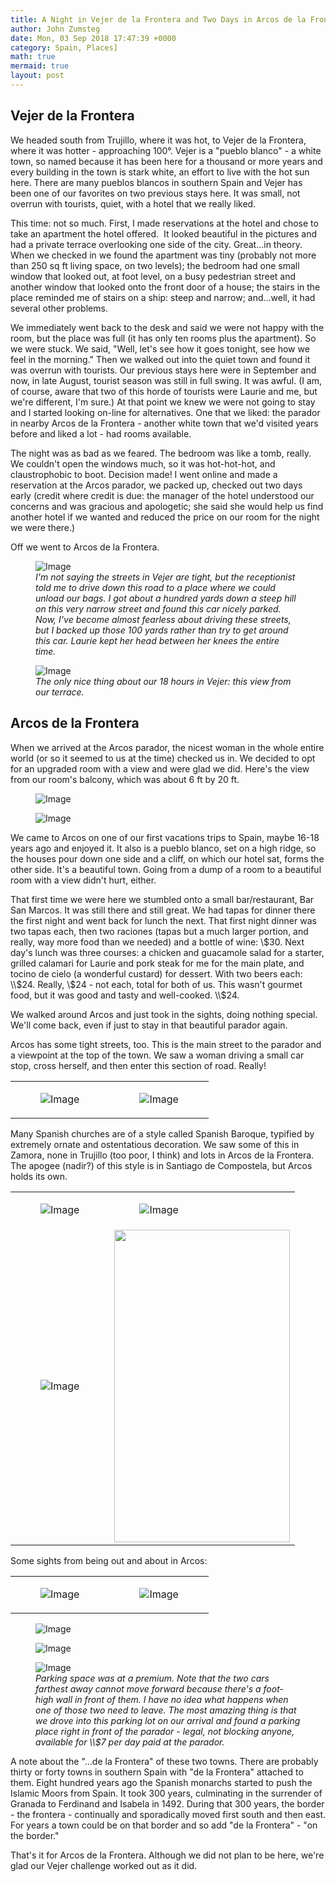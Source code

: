 ```yaml
---
title: A Night in Vejer de la Frontera and Two Days in Arcos de la Frontera
author: John Zumsteg
date: Mon, 03 Sep 2018 17:47:39 +0000
category: Spain, Places]
math: true
mermaid: true
layout: post
---
```

<h2>Vejer de la Frontera</h2>
We headed south from Trujillo, where it was hot, to Vejer de la Frontera, where it was hotter - approaching 100°. Vejer is a "pueblo blanco" - a white town, so named because it has been here for a thousand or more years and every building in the town is stark white, an effort to live with the hot sun here. There are many pueblos blancos in southern Spain and Vejer has been one of our favorites on two previous stays here. It was small, not overrun with tourists, quiet, with a hotel that we really liked.

This time: not so much. First, I made reservations at the hotel and chose to take an apartment the hotel offered.  It looked beautiful in the pictures and had a private terrace overlooking one side of the city. Great...in theory. When we checked in we found the apartment was tiny (probably not more than 250 sq ft living space, on two levels); the bedroom had one small window that looked out, at foot level, on a busy pedestrian street and another window that looked onto the front door of a house; the stairs in the place reminded me of stairs on a ship: steep and narrow; and...well, it had several other problems.

We immediately went back to the desk and said we were not happy with the room, but the place was full (it has only ten rooms plus the apartment). So we were stuck. We said, "Well, let's see how it goes tonight, see how we feel in the morning." Then we walked out into the quiet town and found it was overrun with tourists. Our previous stays here were in September and now, in late August, tourist season was still in full swing. It was awful. (I am, of course, aware that two of this horde of tourists were Laurie and me, but we're different, I'm sure.) At that point we knew we were not going to stay and I started looking on-line for alternatives. One that we liked: the parador in nearby Arcos de la Frontera - another white town that we'd visited years before and liked a lot - had rooms available.

The night was as bad as we feared. The bedroom was like a tomb, really. We couldn't open the windows much, so it was hot-hot-hot, and claustrophobic to boot. Decision made! I went online and made a reservation at the Arcos parador, we packed up, checked out two days early (credit where credit is due: the manager of the hotel understood our concerns and was gracious and apologetic; she said she would help us find another hotel if we wanted and reduced the price on our room for the night we were there.)

Off we went to Arcos de la Frontera.

<figure class = "portrait">
	<img src="{{"/assets/images/2018/09/DSC04920.jpg" | prepend: site.baseurl | prepend: site.url }}" alt="Image" />
	<figcaption><em>I'm not saying the streets in Vejer are tight, but the receptionist told me to drive down this road to a place where we could unload our bags. I got about a hundred yards down a steep hill on this very narrow street and found this car nicely parked. Now, I've become almost fearless about driving these streets, but I backed up those 100 yards rather than try to get around this car. Laurie kept her head between her knees the entire time.</em></figcaption>
</figure>



<figure class = "portrait">
	<img src="{{"/assets/images/2018/09/DSC04925.jpg" | prepend: site.baseurl | prepend: site.url }}" alt="Image" />
	<figcaption><em>The only nice thing about our 18 hours in Vejer: this view from our terrace.</em></figcaption>
</figure>


<h2>Arcos de la Frontera</h2>
When we arrived at the Arcos parador, the nicest woman in the whole entire world (or so it seemed to us at the time) checked us in. We decided to opt for an upgraded room with a view and were glad we did. Here's the view from our room's balcony, which was about 6 ft by 20 ft.

<figure class = "portrait">
	<img src="{{"/assets/images/2018/09/DSC04940.jpg" | prepend: site.baseurl | prepend: site.url }}" alt="Image" />
	<figcaption></figcaption>
</figure>

 <figure class = "portrait">
	<img src="{{"/assets/images/2018/09/DSC04935.jpg" | prepend: site.baseurl | prepend: site.url }}" alt="Image" />
	<figcaption></figcaption>
</figure>



We came to Arcos on one of our first vacations trips to Spain, maybe 16-18 years ago and enjoyed it. It also is a pueblo blanco, set on a high ridge, so the houses pour down one side and a cliff, on which our hotel sat, forms the other side. It's a beautiful town. Going from a dump of a room to a beautiful room with a view didn't hurt, either.

That first time we were here we stumbled onto a small bar/restaurant, Bar San Marcos. It was still there and still great. We had tapas for dinner there the first night and went back for lunch the next. That first night dinner was two tapas each, then two raciones (tapas but a much larger portion, and really, way more food than we needed) and a bottle of wine: \\$30. Next day's lunch was three courses: a chicken and guacamole salad for a starter, grilled calamari for Laurie and pork steak for me for the main plate, and tocino de cielo (a wonderful custard) for dessert. With two beers each: \\$24. Really, \\$24 - not each, total for both of us. This wasn't gourmet food, but it was good and tasty and well-cooked. \\$24.

We walked around Arcos and just took in the sights, doing nothing special. We'll come back, even if just to stay in that beautiful parador again.

Arcos has some tight streets, too. This is the main street to the parador and a viewpoint at the top of the town. We saw a woman driving a small car stop, cross herself, and then enter this section of road. Really!
<table>
<tbody>
<tr>
<td><figure class = "landscape">
	<img src="{{"/assets/images/2018/09/DSC04945.jpg" | prepend: site.baseurl | prepend: site.url }}" alt="Image" />
	<figcaption></figcaption>
</figure>

</td>
<td><figure class = "landscape">
	<img src="{{"/assets/images/2018/09/DSC04946.jpg" | prepend: site.baseurl | prepend: site.url }}" alt="Image" />
	<figcaption></figcaption>
</figure>

</td>
</tr>
</tbody>
</table>
Many Spanish churches are of a style called Spanish Baroque, typified by extremely ornate and ostentatious decoration. We saw some of this in Zamora, none in Trujillo (too poor, I think) and lots in Arcos de la Frontera. The apogee (nadir?) of this style is in Santiago de Compostela, but Arcos holds its own.
<table>
<tbody>
<tr>
<td><figure class = "landscape">
	<img src="{{"/assets/images/2018/09/DSC04998.jpg" | prepend: site.baseurl | prepend: site.url }}" alt="Image" />
	<figcaption></figcaption>
</figure>

</td>
<td><figure class = "landscape">
	<img src="{{"/assets/images/2018/09/DSC04977.jpg" | prepend: site.baseurl | prepend: site.url }}" alt="Image" />
	<figcaption></figcaption>
</figure>

</td>
</tr>
<tr>
<td><figure class = "landscape">
	<img src="{{"/assets/images/2018/09/DSC04992.jpg" | prepend: site.baseurl | prepend: site.url }}" alt="Image" />
	<figcaption></figcaption>
</figure>

</td>
<td><img class="aligncenter size-full wp-image-5790" src="http:/assets/images/2018/09/DSC05000.jpg" alt="" width="281" height="500" /></td>
</tr>
</tbody>
</table>
Some sights from being out and about in Arcos:
<table>
<tbody>
<tr>
<td><figure class = "landscape">
	<img src="{{"/assets/images/2018/09/DSC04950.jpg" | prepend: site.baseurl | prepend: site.url }}" alt="Image" />
	<figcaption></figcaption>
</figure>

</td>
<td><figure class = "landscape">
	<img src="{{"/assets/images/2018/09/DSC04953.jpg" | prepend: site.baseurl | prepend: site.url }}" alt="Image" />
	<figcaption></figcaption>
</figure>

</td>
</tr>
</tbody>
</table>
<figure class = "portrait">
	<img src="{{"/assets/images/2018/09/DSC04952-1.jpg" | prepend: site.baseurl | prepend: site.url }}" alt="Image" />
	<figcaption></figcaption>
</figure>


<figure class = "portrait">
	<img src="{{"/assets/images/2018/09/DSC04961.jpg" | prepend: site.baseurl | prepend: site.url }}" alt="Image" />
	<figcaption></figcaption>
</figure>



<figure class = "portrait">
	<img src="{{"/assets/images/2018/09/DSC05028.jpg" | prepend: site.baseurl | prepend: site.url }}" alt="Image" />
	<figcaption><em>Parking space was at a premium. Note that the two cars farthest away cannot move forward because there's a foot-high wall in front of them. I have no idea what happens when one of those two need to leave. The most amazing thing is that we drove into this parking lot on our arrival and found a parking place right in front of the parador - legal, not blocking anyone, available for \\$7 per day paid at the parador.</em></figcaption>
</figure>



A note about the "...de la Frontera" of these two towns. There are probably thirty or forty towns in southern Spain with "de la Frontera" attached to them. Eight hundred years ago the Spanish monarchs started to push the Islamic Moors from Spain. It took 300 years, culminating in the surrender of Granada to Ferdinand and Isabela in 1492. During that 300 years, the border - the frontera - continually and sporadically moved first south and then east. For years a town could be on that border and so add "de la Frontera" - "on the border."

That's it for Arcos de la Frontera. Although we did not plan to be here, we're glad our Vejer challenge worked out as it did.
